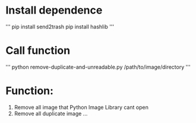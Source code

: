 # Install dependence
'''
pip install send2trash
pip install hashlib
'''

# Call function
'''
python remove-duplicate-and-unreadable.py /path/to/image/directory
'''

# Function:
1. Remove all image that Python Image Library cant open
2. Remove all duplicate image
...